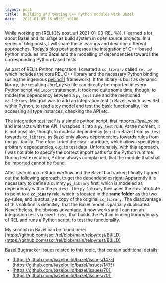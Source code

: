 ```yaml
---
layout: post
title:  Building and testing C++ Python modules with Bazel
date:   2021-01-05 16:05:31 +0100
---
```


While working on [REL]({% post_url  2021-01-03-REL %}), I learned a lot about Bazel and its usage as build system in open source projects. In a series of blog posts, I will share these learings and describe different approaches. Today's blog post addresses the integration of C++-based Python modules into Bazel and the modelling of dependencies towards the corresponding Python-based tests.

As part of REL's Python integration, I created a `cc_library` called `rel_py` which includes the core REL C++ library and the necessary Python binding (using the ingenious [pybind11](https://github.com/pybind/pybind11) framework). If the library is built as dynamic library, the resulting _librel_py.so_ file can directly be imported in every Python script via `import` statement. It took me quite some time, though, to model the dependency between a `py_test` rule and the mentioned `cc_library`. My goal was to add an integration test to Bazel, which uses REL within Python, to read a toy model and test the basic functionality, like accessing all type instances, checking the API etc.

The integration test itself is a simple python script, that imports _librel_py.so_ and interacts with the API. I wrapped it into a `py_test` rule. At the moment, it is not possible, though, to model a dependency (`deps`) in Bazel from `py_test` towards `cc_library`, as Bazel only allows dependencies towards rules from the `py_` family. Therefore I tried the `data` - attribute, which allows specifying arbitrary dependencies, e.g. to test data. Unfortunately, with this approach, I was not able to specify the correct import paths for the Python runtime. During test execution, Python always complained, that the module that shall be imported cannot be found.

After searching on Stackoverflow and the Bazel bugtracker, I finally figured out the following approach, to get the dependencies right: Apparently it is necessary to define a dummy `py_library` first, which is modeled as dependency within the `py_test`. The `py_library` then uses the `data` attribute to point to a **`cc_binary`** rule, which is located in the **same folder** as the two py-rules, and is actually a copy of the original `cc_library`. The disadvantage of this solution is definitely, that the Bazel model is partially duplicated. Nevertheless, the obvious advantage, it now works and I can run an integration test via `bazel test`, that builds the Python binding library/binary of REL and runs a Python script, to test the functionality.

My solution in Bazel can be found here: [https://github.com/sscit/rel/blob/main/relpy/test/BUILD](https://github.com/sscit/rel/blob/main/relpy/test/BUILD)

Bazel Bugtracker issues related to this topic, that contain additional details:
- [https://github.com/bazelbuild/bazel/issues/1475](https://github.com/bazelbuild/bazel/issues/1475)
- [https://github.com/bazelbuild/bazel/issues/701](https://github.com/bazelbuild/bazel/issues/701)

